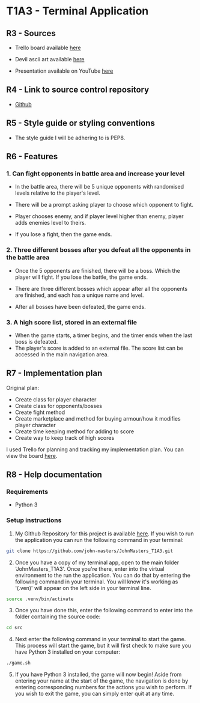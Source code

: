 # T1A3 - Terminal Application

## R3 - Sources

- Trello board available [here](https://trello.com/invite/b/0atoXcqa/6fe6d7da1695821e87bcea4adfca18d1/t1a3-fight-game)

- Devil ascii art available [here](https://www.asciiart.eu/electronics/robots)

- Presentation available on YouTube [here](https://youtu.be/3Ne2Uf5Pjzs)

## R4 - Link to source control repository

- [Github](https://github.com/john-masters/JohnMasters_T1A3)

## R5 - Style guide or styling conventions

- The style guide I will be adhering to is PEP8.

## R6 - Features

### 1. Can fight opponents in battle area and increase your level

- In the battle area, there will be 5 unique opponents with randomised levels relative to the player's level.

- There will be a prompt asking player to choose which opponent to fight.

- Player chooses enemy, and if player level higher than enemy, player adds enemies level to theirs.

- If you lose a fight, then the game ends.

### 2. Three different bosses after you defeat all the opponents in the battle area

- Once the 5 opponents are finished, there will be a boss. Which the player will fight. If you lose the battle, the game ends.

- There are three different bosses which appear after all the opponents are finished, and each has a unique name and level.

- After all bosses have been defeated, the game ends.

### 3. A high score list, stored in an external file

- When the game starts, a timer begins, and the timer ends when the last boss is defeated.
- The player's score is added to an external file. The score list can be accessed in the main navigation area.

## R7 - Implementation plan

Original plan:

- Create class for player character
- Create class for opponents/bosses
- Create fight method
- Create marketplace and method for buying armour/how it modifies player character
- Create time keeping method for adding to score
- Create way to keep track of high scores

I used Trello for planning and tracking my implementation plan. You can view the board [here](https://trello.com/invite/b/0atoXcqa/6fe6d7da1695821e87bcea4adfca18d1/t1a3-fight-game).

## R8 - Help documentation

### Requirements

- Python 3

### Setup instructions

1. My Github Repository for this project is available [here](https://github.com/john-masters/JohnMasters_T1A3). If you wish to run the application you can run the following command in your terminal:

```sh
git clone https://github.com/john-masters/JohnMasters_T1A3.git
```

2. Once you have a copy of my terminal app, open to the main folder 'JohnMasters_T1A3'. Once you're there, enter into the virtual environment to the run the application. You can do that by entering the following command in your terminal. You will know it's working as '(.ven)' will appear on the left side in your terminal line.

```sh
source .venv/bin/activate
```

3. Once you have done this, enter the following command to enter into the folder containing the source code:

```sh
cd src
```

4. Next enter the following command in your terminal to start the game. This process will start the game, but it will first check to make sure you have Python 3 installed on your computer:

```sh
./game.sh
```

5. If you have Python 3 installed, the game will now begin! Aside from entering your name at the start of the game, the navigation is done by entering corresponding numbers for the actions you wish to perform. If you wish to exit the game, you can simply enter quit at any time.
